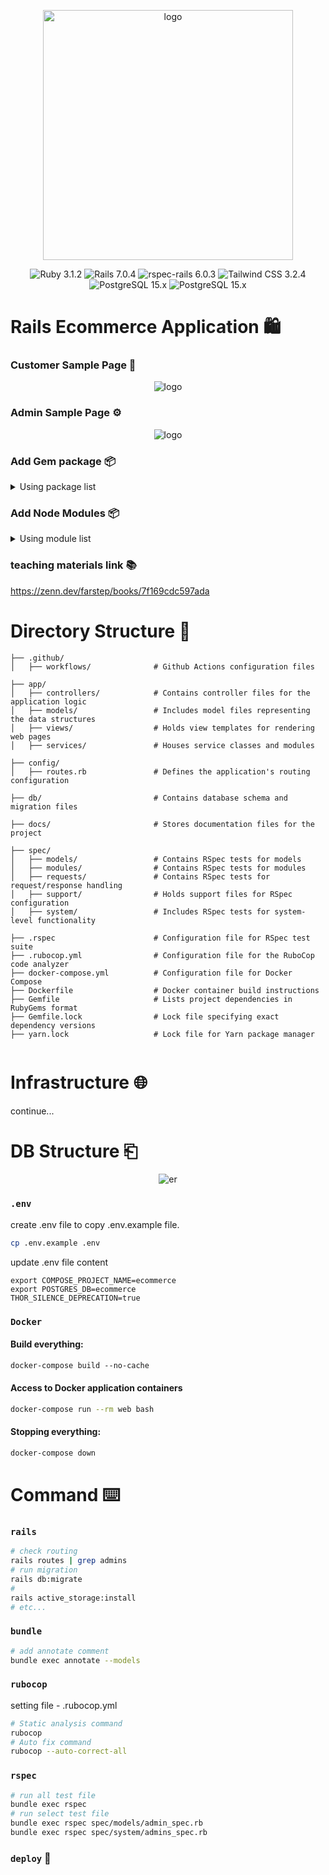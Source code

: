 <p align="center">
    <img src="./docs/logo.png" width="400" alt="logo">
</p>

<p align="center">
<img src="https://img.shields.io/badge/Ruby-3.1.2-red.svg?logo=ruby&style=flat" alt="Ruby 3.1.2">
<img src="https://img.shields.io/badge/Rails-7.0.4-orange.svg?logo=ruby-on-rails&style=flat" alt="Rails 7.0.4">
<img src="https://img.shields.io/badge/rspec--rails-6.0.3-brightgreen.svg" alt="rspec-rails 6.0.3">
<img src="https://img.shields.io/badge/Tailwind CSS-3.2.4-green.svg?logo=tailwind-css&style=flat" alt="Tailwind CSS 3.2.4">
<img src="https://img.shields.io/badge/PostgreSQL-15.x-blue.svg?logo=postgresql&style=flat" alt="PostgreSQL 15.x">
<img src="https://github.com/nickjj/docker-rails-example/workflows/CI/badge.svg?branch=main" alt="PostgreSQL 15.x">
</p>

# Rails Ecommerce Application 🛍

### Customer Sample Page 🛒

<p align="center">
    <img src="./docs/customer-sample.png" alt="logo">
</p>

### Admin Sample Page ⚙️

<p align="center">
    <img src="./docs/admin-sample.png" alt="logo">
</p>

### Add Gem package 📦

<details>
  <summary>Using package list</summary>

- [devise]()
- [stripe]()
- [rspec-rails]()
- [factory_bot_rails]()
- [capybara]()
- [selenium-webdriver]()
- [webdrivers]()
- [rubocop]()
- [rubocop-rails]()
- [rubocop-performance]()

</details>

### Add Node Modules 📦

<details>
  <summary>Using module list</summary>

</details>

### teaching materials link 📚

https://zenn.dev/farstep/books/7f169cdc597ada

# Directory Structure 📁

```
├── .github/
│   ├── workflows/              # Github Actions configuration files

├── app/
│   ├── controllers/            # Contains controller files for the application logic
│   ├── models/                 # Includes model files representing the data structures
│   ├── views/                  # Holds view templates for rendering web pages
│   ├── services/               # Houses service classes and modules

├── config/
│   ├── routes.rb               # Defines the application's routing configuration

├── db/                         # Contains database schema and migration files

├── docs/                       # Stores documentation files for the project

├── spec/
│   ├── models/                 # Contains RSpec tests for models
│   ├── modules/                # Contains RSpec tests for modules
│   ├── requests/               # Contains RSpec tests for request/response handling
│   ├── support/                # Holds support files for RSpec configuration
│   ├── system/                 # Includes RSpec tests for system-level functionality

├── .rspec                      # Configuration file for RSpec test suite
├── .rubocop.yml                # Configuration file for the RuboCop code analyzer
├── docker-compose.yml          # Configuration file for Docker Compose
├── Dockerfile                  # Docker container build instructions
├── Gemfile                     # Lists project dependencies in RubyGems format
├── Gemfile.lock                # Lock file specifying exact dependency versions
├── yarn.lock                   # Lock file for Yarn package manager


```

# Infrastructure 🌐

continue...

# DB Structure ⎗

<p align="center">
    <img src="./docs/er.png" alt="er">
</p>

### `.env`

create .env file to copy .env.example file. 

```sh
cp .env.example .env
```

update .env file content

```dotenv
export COMPOSE_PROJECT_NAME=ecommerce
export POSTGRES_DB=ecommerce
THOR_SILENCE_DEPRECATION=true
```

### `Docker`

#### Build everything:

```do
docker-compose build --no-cache
```

#### Access to Docker application containers

```sh
docker-compose run --rm web bash
```

#### Stopping everything:

```sh
docker-compose down
```

# Command ⌨️

### `rails`

```sh
# check routing
rails routes | grep admins
# run migration
rails db:migrate
# 
rails active_storage:install
# etc...
```

### `bundle`

```sh
# add annotate comment
bundle exec annotate --models 
```

### `rubocop`

setting file - .rubocop.yml

```sh
# Static analysis command
rubocop
# Auto fix command
rubocop --auto-correct-all
```

### `rspec`

```sh
# run all test file
bundle exec rspec
# run select test file
bundle exec rspec spec/models/admin_spec.rb
bundle exec rspec spec/system/admins_spec.rb
```

### `deploy` 📲

```sh
```